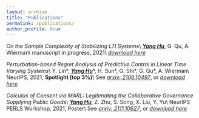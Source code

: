```yaml
---
layout: archive
title: "Publications"
permalink: /publications/
author_profile: true
---
```


*On the Sample Complexity of Stabilizing LTI Systems*\\
<u><b><i>Yang Hu</i></b></u>, G. Qu, A. Wierman\\
manuscript in progress, 2021\\
[*download here*](/files/papers/sample_complexity.pdf)

*Perturbation-based Regret Analysis of Predictive Control in Linear Time Varying Systems*\\
Y. Lin\*, <u><b><i>Yang Hu</i></b></u>\*, H. Sun\*, G. Shi\*, G. Qu\*, A. Wierman\\
NeurIPS, 2021, **Spotlight (top 3%)**\\
See [*arxiv: 2106.10497*](https://arxiv.org/pdf/2106.10497.pdf), or [*download here*](/files/papers/2021_NeurIPS'21_MPC_perturbation.pdf)

*Calculus of Consent via MARL: Legitimating the Collaborative Governance Supplying Public Goods*\\
<u><b><i>Yang Hu</i></b></u>, Z. Zhu, S. Song, X. Liu, Y. Yu\\
NeurIPS PERLS Workshop, 2021, Poster\\
See [*arxiv: 2111.10627*](https://arxiv.org/pdf/2111.10627.pdf), or [*download here*](/files/papers/2021_PERLS'21_COVID19_MARL.pdf)